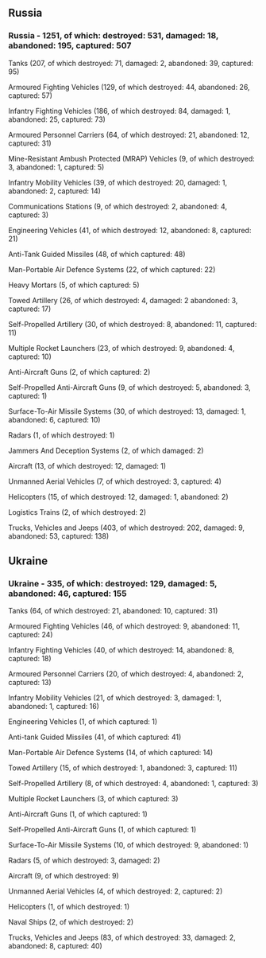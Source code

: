 
 
 ## Russia
 
 ### Russia - 1251, of which: destroyed: 531, damaged: 18, abandoned: 195, captured: 507

 

 

 Tanks (207, of which destroyed: 71, damaged: 2, abandoned: 39, captured: 95)

 Armoured Fighting Vehicles (129, of which destroyed: 44, abandoned: 26, captured: 57)

 Infantry Fighting Vehicles (186, of which destroyed: 84, damaged: 1, abandoned: 25, captured: 73)

 Armoured Personnel Carriers (64, of which destroyed: 21, abandoned: 12, captured: 31)

 Mine-Resistant Ambush Protected (MRAP) Vehicles (9, of which destroyed: 3, abandoned: 1, captured: 5)

 Infantry Mobility Vehicles (39, of which destroyed: 20, damaged: 1, abandoned: 2, captured: 14)

 Communications Stations (9, of which destroyed: 2, abandoned: 4, captured: 3)

 Engineering Vehicles (41, of which destroyed: 12, abandoned: 8, captured: 21)

 Anti-Tank Guided Missiles (48, of which captured: 48)

 Man-Portable Air Defence Systems (22, of which captured: 22)

 Heavy Mortars (5, of which captured: 5)

 Towed Artillery (26, of which destroyed: 4, damaged: 2 abandoned: 3, captured: 17)

 Self-Propelled Artillery (30, of which destroyed: 8, abandoned: 11, captured: 11)

 Multiple Rocket Launchers (23, of which destroyed: 9, abandoned: 4, captured: 10)

 Anti-Aircraft Guns (2, of which captured: 2)

 Self-Propelled Anti-Aircraft Guns (9, of which destroyed: 5, abandoned: 3, captured: 1)

 Surface-To-Air Missile Systems (30, of which destroyed: 13, damaged: 1, abandoned: 6, captured: 10)

 Radars (1, of which destroyed: 1)

 Jammers And Deception Systems (2, of which damaged: 2)

 Aircraft (13, of which destroyed: 12, damaged: 1)

 Unmanned Aerial Vehicles (7, of which destroyed: 3, captured: 4)

 Helicopters (15, of which destroyed: 12, damaged: 1, abandoned: 2)

 Logistics Trains (2, of which destroyed: 2)

 Trucks, Vehicles and Jeeps (403, of which destroyed: 202, damaged: 9, abandoned: 53, captured: 138)

 
 
 ## Ukraine
 
 ### Ukraine - 335, of which: destroyed: 129, damaged: 5, abandoned: 46, captured: 155

 

 

 Tanks (64, of which destroyed: 21, abandoned: 10, captured: 31)

 Armoured Fighting Vehicles (46, of which destroyed: 9, abandoned: 11, captured: 24)

 Infantry Fighting Vehicles (40, of which destroyed: 14, abandoned: 8, captured: 18)

 Armoured Personnel Carriers (20, of which destroyed: 4, abandoned: 2, captured: 13)

 Infantry Mobility Vehicles (21, of which destroyed: 3, damaged: 1, abandoned: 1, captured: 16)

 Engineering Vehicles (1, of which captured: 1)

 Anti-tank Guided Missiles (41, of which captured: 41)

 Man-Portable Air Defence Systems (14, of which captured: 14)

 Towed Artillery (15, of which destroyed: 1, abandoned: 3, captured: 11)

 Self-Propelled Artillery (8, of which destroyed: 4, abandoned: 1, captured: 3)

 Multiple Rocket Launchers (3, of which captured: 3)

 Anti-Aircraft Guns (1, of which captured: 1)

 Self-Propelled Anti-Aircraft Guns (1, of which captured: 1)

 Surface-To-Air Missile Systems (10, of which destroyed: 9, abandoned: 1)

 

 

 Radars (5, of which destroyed: 3, damaged: 2)

 Aircraft (9, of which destroyed: 9)

 Unmanned Aerial Vehicles (4, of which destroyed: 2, captured: 2)

 Helicopters (1, of which destroyed: 1)

 Naval Ships (2, of which destroyed: 2)

 Trucks, Vehicles and Jeeps (83, of which destroyed: 33, damaged: 2, abandoned: 8, captured: 40)

